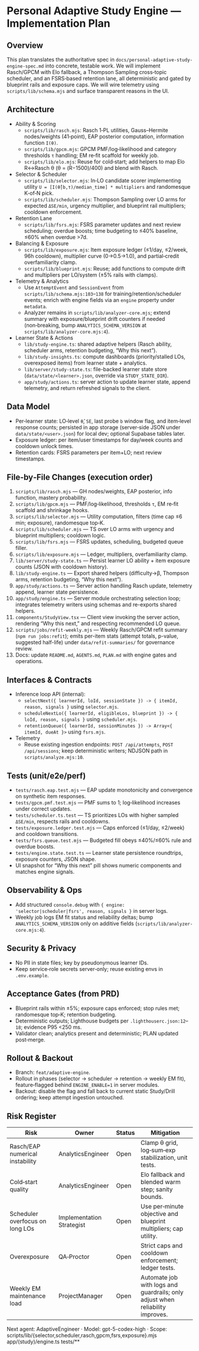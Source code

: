 # Personal Adaptive Study Engine — Implementation Plan

## Overview
This plan translates the authoritative spec in `docs/personal-adaptive-study-engine-spec.md` into concrete, testable work. We will implement Rasch/GPCM with Elo fallback, a Thompson Sampling cross‑topic scheduler, and an FSRS‑based retention lane, all deterministic and gated by blueprint rails and exposure caps. We will wire telemetry using `scripts/lib/schema.mjs` and surface transparent reasons in the UI.

## Architecture
- Ability & Scoring
  - `scripts/lib/rasch.mjs`: Rasch 1‑PL utilities, Gauss–Hermite nodes/weights (41‑point), EAP posterior computation, information function `I(θ)`.
  - `scripts/lib/gpcm.mjs`: GPCM PMF/log‑likelihood and category thresholds `τ` handling; EM re‑fit scaffold for weekly job.
  - `scripts/lib/elo.mjs`: Reuse for cold‑start; add helpers to map Elo R↔Rasch θ (θ = (R−1500)/400) and blend with Rasch.
- Selector & Scheduler
  - `scripts/lib/selector.mjs`: In‑LO candidate scorer implementing utility `U = [I(θ̂|b,τ)/median_time] * multipliers` and randomesque K‑of‑N pick.
  - `scripts/lib/scheduler.mjs`: Thompson Sampling over LO arms for expected `ΔSE/min`, urgency multiplier, and blueprint rail multipliers; cooldown enforcement.
- Retention Lane
  - `scripts/lib/fsrs.mjs`: FSRS parameter updates and next review scheduling; overdue boosts; time budgeting to ≤40% baseline, ≤60% when overdue >7d.
- Balancing & Exposure
  - `scripts/lib/exposure.mjs`: Item exposure ledger (≤1/day, ≤2/week, 96h cooldown), multiplier curve (0→0.5→1.0), and partial‑credit overfamiliarity clamp.
  - `scripts/lib/blueprint.mjs`: Reuse; add functions to compute drift and multipliers per LO/system (±5% rails with clamps).
- Telemetry & Analytics
  - Use `AttemptEvent` and `SessionEvent` from `scripts/lib/schema.mjs:103`–`138` for training/retention/scheduler events; enrich with engine fields via an `engine` property under `metadata`.
  - Analyzer remains in `scripts/lib/analyzer-core.mjs`; extend summary with exposure/blueprint drift counters if needed (non‑breaking, bump `ANALYTICS_SCHEMA_VERSION` at `scripts/lib/analyzer-core.mjs:4`).
- Learner State & Actions
  - `lib/study-engine.ts`: shared adaptive helpers (Rasch ability, scheduler arms, retention budgeting, “Why this next”).
  - `lib/study-insights.ts`: compute dashboards (priority/stalled LOs, overexposed items) from learner state + analytics.
  - `lib/server/study-state.ts`: file-backed learner state store (`data/state/<learner>.json`, override via `STUDY_STATE_DIR`).
  - `app/study/actions.ts`: server action to update learner state, append telemetry, and return refreshed signals to the client.

## Data Model
- Per‑learner state: LO‑level `θ̂`, `SE`, last probe `b` window flag, and item‑level response counts; persisted in app storage (server‑side JSON under `data/state/<user>.json`) for local dev; optional Supabase tables later.
- Exposure ledger: per item/user timestamps for day/week counts and cooldown unlock times.
- Retention cards: FSRS parameters per item+LO; next review timestamps.

## File‑by‑File Changes (execution order)
1. `scripts/lib/rasch.mjs` — GH nodes/weights, EAP posterior, info function, mastery probability.
2. `scripts/lib/gpcm.mjs` — PMF/log‑likelihood, thresholds `τ`, EM re‑fit scaffold and shrinkage hooks.
3. `scripts/lib/selector.mjs` — Utility computation, filters (time cap ≤6 min; exposure), randomesque top‑K.
4. `scripts/lib/scheduler.mjs` — TS over LO arms with urgency and blueprint multipliers; cooldown logic.
5. `scripts/lib/fsrs.mjs` — FSRS updates, scheduling, budgeted queue filler.
6. `scripts/lib/exposure.mjs` — Ledger, multipliers, overfamiliarity clamp.
7. `lib/server/study-state.ts` — Persist learner LO ability + item exposure counts (JSON with cooldown history).
8. `lib/study-engine.ts` — Export shared helpers (difficulty→β, Thompson arms, retention budgeting, “Why this next”).
9. `app/study/actions.ts` — Server action handling Rasch update, telemetry append, learner state persistence.
10. `app/study/engine.ts` — Server module orchestrating selection loop; integrates telemetry writers using schemas and re-exports shared helpers.
11. `components/StudyView.tsx` — Client view invoking the server action, rendering “Why this next,” and respecting recommended LO queue.
12. `scripts/jobs/refit-weekly.mjs` — Weekly Rasch/GPCM refit summary (`npm run jobs:refit`); emits per-item stats (attempt totals, p-value, suggested half-life) under `data/refit-summaries/` for governance review.
13. Docs: update `README.md`, `AGENTS.md`, `PLAN.md` with engine gates and operations.

## Interfaces & Contracts
- Inference loop API (internal):
  - `selectNext({ learnerId, loId, sessionState }) -> { itemId, reason, signals }` using `selector.mjs`.
  - `scheduleNextLo({ learnerId, eligibleLos, blueprint }) -> { loId, reason, signals }` using `scheduler.mjs`.
  - `retentionQueue({ learnerId, sessionMinutes }) -> Array<{ itemId, dueAt }>` using `fsrs.mjs`.
- Telemetry
  - Reuse existing ingestion endpoints: `POST /api/attempts`, `POST /api/sessions`; keep deterministic writers; NDJSON path in `scripts/analyze.mjs:10`.

## Tests (unit/e2e/perf)
- `tests/rasch.eap.test.mjs` — EAP update monotonicity and convergence on synthetic item responses.
- `tests/gpcm.pmf.test.mjs` — PMF sums to 1; log‑likelihood increases under correct updates.
- `tests/scheduler.ts.test` — TS prioritizes LOs with higher sampled `ΔSE/min`, respects rails and cooldowns.
- `tests/exposure.ledger.test.mjs` — Caps enforced (≤1/day, ≤2/week) and cooldown transitions.
- `tests/fsrs.queue.test.mjs` — Budgeted fill obeys ≤40%/≤60% rule and overdue boosts.
- `tests/engine.state.test.ts` — Learner state persistence roundtrips, exposure counters, JSON shape.
- UI snapshot for “Why this next” pill shows numeric components and matches engine signals.

## Observability & Ops
- Add structured `console.debug` with `{ engine: 'selector|scheduler|fsrs', reason, signals }` in server logs.
- Weekly job logs EM fit status and reliability deltas; bump `ANALYTICS_SCHEMA_VERSION` only on additive fields (`scripts/lib/analyzer-core.mjs:4`).

## Security & Privacy
- No PII in state files; key by pseudonymous learner IDs.
- Keep service‑role secrets server‑only; reuse existing envs in `.env.example`.

## Acceptance Gates (from PRD)
- Blueprint rails within ±5%; exposure caps enforced; stop rules met; randomesque top‑K; retention budgeting.
- Deterministic outputs; Lighthouse budgets per `.lighthouserc.json:12`–`18`; evidence P95 <250 ms.
- Validator clean; analytics present and deterministic; PLAN updated post‑merge.

## Rollout & Backout
- Branch: `feat/adaptive-engine`.
- Rollout in phases (selector → scheduler → retention → weekly EM fit), feature‑flagged behind `ENGINE_ENABLE=1` in server modules.
- Backout: disable the flag and fall back to current static Study/Drill ordering; keep attempt ingestion untouched.

## Risk Register
| Risk | Owner | Status | Mitigation |
| --- | --- | --- | --- |
| Rasch/EAP numerical instability | AnalyticsEngineer | Open | Clamp θ grid, log‑sum‑exp stabilization, unit tests.
| Cold‑start quality | AnalyticsEngineer | Open | Elo fallback and blended warm step; sanity bounds.
| Scheduler overfocus on long LOs | Implementation Strategist | Open | Use per‑minute objective and blueprint multipliers; cap utility.
| Overexposure | QA‑Proctor | Open | Strict caps and cooldown enforcement; ledger tests.
| Weekly EM maintenance load | ProjectManager | Open | Automate job with logs and guardrails; only adjust when reliability improves.

Next agent: AdaptiveEngineer · Model: gpt-5-codex-high · Scope: scripts/lib/{selector,scheduler,rasch,gpcm,fsrs,exposure}.mjs app/(study)/engine.ts tests/**
